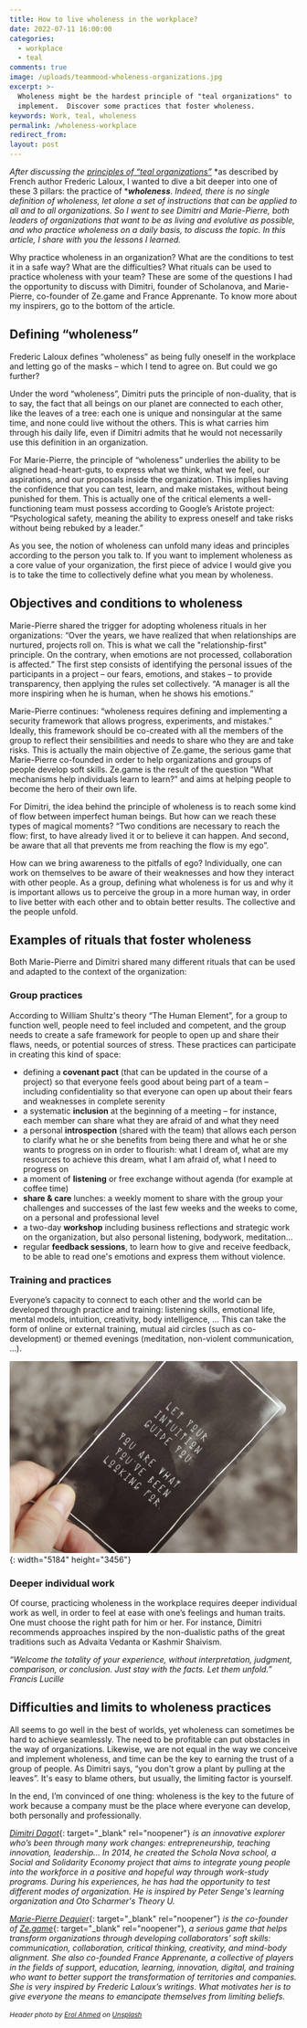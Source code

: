 ```yaml
---
title: How to live wholeness in the workplace?
date: 2022-07-11 16:00:00
categories:
  - workplace
  - teal
comments: true
image: /uploads/teammood-wholeness-organizations.jpg
excerpt: >-
  Wholeness might be the hardest principle of "teal organizations" to
  implement.  Discover some practices that foster wholeness.
keywords: Work, teal, wholeness
permalink: /wholeness-workplace
redirect_from:
layout: post
---
```

*After discussing the&nbsp;*[*principles of “teal organizations”*](https://blog.teammood.com/liberating-leadership) *as described by French author Frederic Laloux, I wanted to dive a bit deeper into one of these 3 pillars: the practice of&nbsp;****wholeness***. *Indeed, there is no single definition of wholeness, let alone a set of instructions that can be applied to all and to all organizations. So I went to see Dimitri and Marie-Pierre, both leaders of organizations that want to be as living and evolutive as possible, and who practice wholeness on a daily basis, to discuss the topic. In this article, I share with you the lessons I learned.&nbsp;*

Why practice wholeness in an organization? What are the conditions to test it in a safe way? What are the difficulties? What rituals can be used to practice wholeness with your team? These are some of the questions I had the opportunity to discuss with Dimitri, founder of Scholanova, and Marie-Pierre, co-founder of Ze.game and France Apprenante. To know more about my inspirers, go to the bottom of the article.

## **Defining “wholeness”**

Frederic Laloux defines “wholeness” as being fully oneself in the workplace and letting go of the masks – which I tend to agree on. But could we go further?

Under the word “wholeness”, Dimitri puts the principle of non-duality, that is to say, the fact that all beings on our planet are connected to each other, like the leaves of a tree: each one is unique and nonsingular at the same time, and none could live without the others. This is what carries him through his daily life, even if Dimitri admits that he would not necessarily use this definition in an organization.

For Marie-Pierre, the principle of “wholeness” underlies the ability to be aligned head-heart-guts, to express what we think, what we feel, our aspirations, and our proposals inside the organization. This implies having the confidence that you can test, learn, and make mistakes, without being punished for them. This is actually one of the critical elements a well-functioning team must possess according to Google’s Aristote project: “Psychological safety, meaning the ability to express oneself and take risks without being rebuked by a leader.”

As you see, the notion of wholeness can unfold many ideas and principles according to the person you talk to. If you want to implement wholeness as a core value of your organization, the first piece of advice I would give you is to take the time to collectively define what you mean by wholeness.

## **Objectives and conditions to wholeness**

Marie-Pierre shared the trigger for adopting wholeness rituals in her organizations: “Over the years, we have realized that when relationships are nurtured, projects roll on. This is what we call the "relationship-first" principle. On the contrary, when emotions are not processed, collaboration is affected.” The first step consists of identifying the personal issues of the participants in a project – our fears, emotions, and stakes – to provide transparency, then applying the rules set collectively. “A manager is all the more inspiring when he is human, when he shows his emotions.”

Marie-Pierre continues: “wholeness requires defining and implementing a security framework that allows progress, experiments, and mistakes.” Ideally, this framework should be co-created with all the members of the group to reflect their sensibilities and needs to share who they are and take risks. This is actually the main objective of Ze.game, the serious game that Marie-Pierre co-founded in order to help organizations and groups of people develop soft skills. Ze.game is the result of the question ”What mechanisms help individuals learn to learn?” and aims at helping people to become the hero of their own life.

For Dimitri, the idea behind the principle of wholeness is to reach some kind of flow between imperfect human beings. But how can we reach these types of magical moments? “Two conditions are necessary to reach the flow: first, to have already lived it or to believe it can happen. And second, be aware that all that prevents me from reaching the flow is my ego”.

How can we bring awareness to the pitfalls of ego? Individually, one can work on themselves to be aware of their weaknesses and how they interact with other people. As a group, defining what wholeness is for us and why it is important allows us to perceive the group in a more human way, in order to live better with each other and to obtain better results. The collective and the people unfold.

## **Examples of rituals that foster wholeness**

Both Marie-Pierre and Dimitri shared many different rituals that can be used and adapted to the context of the organization:

### **Group practices**

According to William Shultz's theory “The Human Element”, for a group to function well, people need to feel included and competent, and the group needs to create a safe framework for people to open up and share their flaws, needs, or potential sources of stress. These practices can participate in creating this kind of space:

* defining a **covenant pact** (that can be updated in the course of a project) so that everyone feels good about being part of a team – including confidentiality so that everyone can open up about their fears and weaknesses in complete serenity
* a systematic **inclusion** at the beginning of a meeting – for instance, each member can share what they are afraid of and what they need
* a personal **introspection** (shared with the team) that allows each person to clarify what he or she benefits from being there and what he or she wants to progress on in order to flourish: what I dream of, what are my resources to achieve this dream, what I am afraid of, what I need to progress on
* a moment of **listening** or free exchange without agenda (for example at coffee time)
* **share & care** lunches: a weekly moment to share with the group your challenges and successes of the last few weeks and the weeks to come, on a personal and professional level
* a two-day **workshop** including business reflections and strategic work on the organization, but also personal listening, bodywork, meditation…
* regular **feedback sessions**, to learn how to give and receive feedback, to be able to read one's emotions and express them without violence.

### **Training and practices**

Everyone’s capacity to connect to each other and the world can be developed through practice and training: listening skills, emotional life, mental models, intuition, creativity, body intelligence, … This can take the form of online or external training, mutual aid circles (such as co-development) or themed evenings (meditation, non-violent communication, …).

![Image: Let your intuition guide you. You are what you are looking for.](/uploads/teammood-wholeness-intuition.jpg "Photo by Jen Theodore on Unsplash"){: width="5184" height="3456"}

### **Deeper individual work**

Of course, practicing wholeness in the workplace requires deeper individual work as well, in order to feel at ease with one’s feelings and human traits. One must choose the right path for him or her. For instance, Dimitri recommends approaches inspired by the non-dualistic paths of the great traditions such as Advaita Vedanta or Kashmir Shaivism.

*“Welcome the totality of your experience, without interpretation, judgment, comparison, or conclusion. Just stay with the facts. Let them unfold.” Francis Lucille*

## **Difficulties and limits to wholeness practices**

All seems to go well in the best of worlds, yet wholeness can sometimes be hard to achieve seamlessly. The need to be profitable can put obstacles in the way of organizations. Likewise, we are not equal in the way we conceive and implement wholeness, and time can be the key to earning the trust of a group of people. As Dimitri says, “you don't grow a plant by pulling at the leaves”. It's easy to blame others, but usually, the limiting factor is yourself.

In the end, I’m convinced of one thing: wholeness is the key to the future of work because a company must be the place where everyone can develop, both personally and professionally.

[*Dimitri Dagot*](https://www.linkedin.com/in/dimitridagot){: target="_blank" rel="noopener"} *is an innovative explorer who’s been through many work changes: entrepreneurship, teaching innovation, leadership… In 2014, he created the Schola Nova school, a Social and Solidarity Economy project that aims to integrate young people into the workforce in a positive and hopeful way through work-study programs. During his experiences, he has had the opportunity to test different modes of organization. He is inspired by Peter Senge's learning organization and Oto Scharmer's Theory U.*

[*Marie-Pierre Dequier*](https://www.linkedin.com/in/mpdequier/){: target="_blank" rel="noopener"} *is the co-founder of&nbsp;*[*Ze.game*](https://ze.game){: target="_blank" rel="noopener"}*, a serious game that helps transform organizations through developing collaborators’ soft skills: communication, collaboration, critical thinking, creativity, and mind-body alignment. She also co-founded France Apprenante, a collective of players in the fields of support, education, learning, innovation, digital, and training who want to better support the transformation of territories and companies. She is very inspired by Frederic Laloux’s writings. What motivates her is to give everyone the means to emancipate themselves from limiting beliefs.*

<small><em>Header photo by <a target="_blank" rel="noopener" href="https://unsplash.com/@erol?utm_source=unsplash&amp;utm_medium=referral&amp;utm_content=creditCopyText">Erol Ahmed</a>&nbsp;on <a target="_blank" rel="noopener" href="https://unsplash.com/s/photos/teal?utm_source=unsplash&amp;utm_medium=referral&amp;utm_content=creditCopyText">Unsplash</a></em></small>

